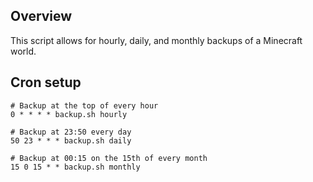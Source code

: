## Overview

This script allows for hourly, daily, and monthly backups of a Minecraft world.

## Cron setup

    # Backup at the top of every hour
    0 * * * * backup.sh hourly

    # Backup at 23:50 every day
    50 23 * * * backup.sh daily

    # Backup at 00:15 on the 15th of every month
    15 0 15 * * backup.sh monthly
